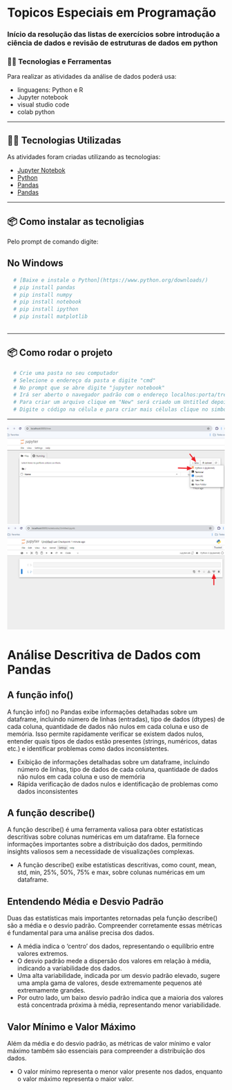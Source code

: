# Topicos Especiais em Programação

###  Início da resolução das listas de exercícios sobre introdução a ciência de dados e revisão de estruturas de dados em python

### 👨‍💻️ Tecnologias e Ferramentas
Para realizar as atividades da análise de dados poderá usa:
* linguagens: Python e R
* Jupyter notebook
* visual studio code
* colab python

---
## 👨‍💻️ Tecnologias Utilizadas
As atividades foram criadas utilizando as tecnologias:
- [Jupyter Notebok](https://jupyter.org/install)
- [Python](https://www.python.org/doc/)
- [Pandas](https://pypi.org/project/pandas/)
- [Pandas](https://numpy.org/install/)

---
## 📦️ Como instalar as tecnoligias
Pelo prompt de comando digite:
## No Windows
```bash
  # [Baixe e instale o Python](https://www.python.org/downloads/)
  # pip install pandas
  # pip install numpy
  # pip install notebook
  # pip install ipython
  # pip install matplotlib
 
```
---

## 📦️ Como rodar o projeto
```bash
  # Crie uma pasta no seu computador
  # Selecione o endereço da pasta e digite "cmd"
  # No prompt que se abre digite "jupyter notebook"
  # Irá ser aberto o navegador padrão com o endereço localhos:porta/tree
  # Para criar um arquivo clique em "New" será criado um Untitled depois renomeio-o
  # Digite o código na célula e para criar mais células clique no simbolo "+"

  ```

---
<img src="https://github.com/Nwldo/Analise_de_dados/blob/main/img/jupyter_1.png">
<img src="https://github.com/Nwldo/Analise_de_dados/blob/main/img/jupyter_2.png">

# Análise Descritiva de Dados com Pandas

## A função info()
A função info() no Pandas exibe informações detalhadas sobre um dataframe, incluindo número de linhas (entradas), tipo de dados (dtypes) de cada coluna, quantidade de dados não nulos em cada coluna e uso de memória. Isso permite rapidamente verificar se existem dados nulos, entender quais tipos de dados estão presentes (strings, numéricos, datas etc.) e identificar problemas como dados inconsistentes.

* Exibição de informações detalhadas sobre um dataframe, incluindo número de linhas, tipo de dados de cada coluna, quantidade de dados não nulos em cada coluna e uso de memória
* Rápida verificação de dados nulos e identificação de problemas como dados inconsistentes

## A função describe()
A função describe() é uma ferramenta valiosa para obter estatísticas descritivas sobre colunas numéricas em um dataframe. Ela fornece informações importantes sobre a distribuição dos dados, permitindo insights valiosos sem a necessidade de visualizações complexas.

* A função describe() exibe estatísticas descritivas, como count, mean, std, min, 25%, 50%, 75% e max, sobre colunas numéricas em um dataframe.

## Entendendo Média e Desvio Padrão
Duas das estatísticas mais importantes retornadas pela função describe() são a média e o desvio padrão. Compreender corretamente essas métricas é fundamental para uma análise precisa dos dados.

* A média indica o ‘centro’ dos dados, representando o equilíbrio entre valores extremos.
* O desvio padrão mede a dispersão dos valores em relação à média, indicando a variabilidade dos dados.
* Uma alta variabilidade, indicada por um desvio padrão elevado, sugere uma ampla gama de valores, desde extremamente pequenos até extremamente grandes.
* Por outro lado, um baixo desvio padrão indica que a maioria dos valores está concentrada próxima à média, representando menor variabilidade.

## Valor Mínimo e Valor Máximo
Além da média e do desvio padrão, as métricas de valor mínimo e valor máximo também são essenciais para compreender a distribuição dos dados.

* O valor mínimo representa o menor valor presente nos dados, enquanto o valor máximo representa o maior valor.
